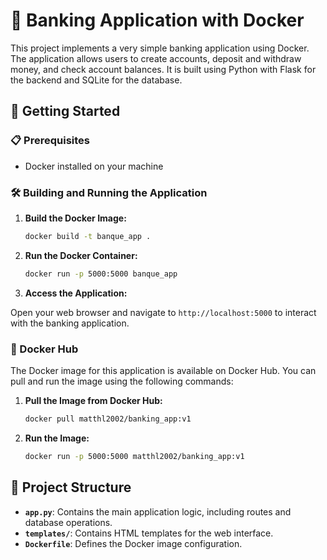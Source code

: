 # 🏦 Banking Application with Docker

This project implements a very simple banking application using Docker. The application allows users to create accounts, deposit and withdraw money, and check account balances. It is built using Python with Flask for the backend and SQLite for the database.

## 🚀 Getting Started

### 📋 Prerequisites

- Docker installed on your machine

### 🛠️ Building and Running the Application

1. **Build the Docker Image:**

    ```sh
    docker build -t banque_app .
    ```

2. **Run the Docker Container:**

    ```sh
    docker run -p 5000:5000 banque_app
    ```

3. **Access the Application:**

Open your web browser and navigate to `http://localhost:5000` to interact with the banking application.

### 🐳 Docker Hub

The Docker image for this application is available on Docker Hub. You can pull and run the image using the following commands:

1. **Pull the Image from Docker Hub:**

    ```sh
    docker pull matthl2002/banking_app:v1
    ```

2. **Run the Image:**

    ```sh
    docker run -p 5000:5000 matthl2002/banking_app:v1
    ```

## 📂 Project Structure

- **`app.py`**: Contains the main application logic, including routes and database operations.
- **`templates/`**: Contains HTML templates for the web interface.
- **`Dockerfile`**: Defines the Docker image configuration.
